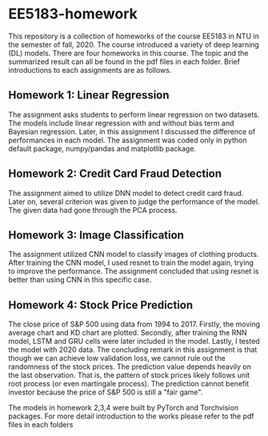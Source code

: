 # EE5183-homework
This repository is a collection of homeworks of the course EE5183 in NTU in the semester of fall, 2020. The course introduced a variety of deep learning (DL) models. There are four homeworks in this course. The topic and the summarized result can all be found in the pdf files in each folder. Brief introductions to each assignments are as follows.

## Homework 1: Linear Regression
The assignment asks students to perform linear regression on two datasets. The models include linear regression with and without bias term and Bayesian regression. Later, in this assignment I discussed the difference of performances in each model. The assignment was coded only in python default package, numpy/pandas and matplotlib package.

## Homework 2: Credit Card Fraud Detection
The assignment aimed to utilize DNN model to detect credit card fraud. Later on, several criterion was given to judge the performance of the model. The given data had gone through the PCA process.

## Homework 3: Image Classification
The assignment utilized CNN model to classify images of clothing products. After training the CNN model, I used resnet to train the model again, trying to improve the performance. The assignment concluded that using resnet is better than using CNN in this specific case.

## Homework 4: Stock Price Prediction
The close price of S&P 500 using data from 1994 to 2017. Firstly, the moving average chart and KD chart are plotted. Secondly, after training the RNN model, LSTM and GRU cells were later included in the model. Lastly, I tested the model with 2020 data. The concluding remark in this assignment is that though we can achieve low validation loss, we cannot rule out the randomness of the stock prices. The prediction value depends heavily on the last observation. That is, the pattern of stock prices likely follows unit root process (or even martingale process). The prediction cannot benefit investor because the price of S&P 500 is still a "fair game".
 
The models in homework 2,3,4 were built by PyTorch and Torchvision packages. For more detail introduction to the works please refer to the pdf files in each folders
